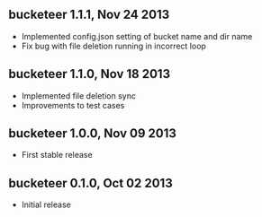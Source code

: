 bucketeer 1.1.1, Nov 24 2013
----------------------------
* Implemented config.json setting of bucket name and dir name
* Fix bug with file deletion running in incorrect loop

bucketeer 1.1.0, Nov 18 2013
----------------------------
* Implemented file deletion sync
* Improvements to test cases

bucketeer 1.0.0, Nov 09 2013
----------------------------
* First stable release

bucketeer 0.1.0, Oct 02 2013
----------------------------
* Initial release
